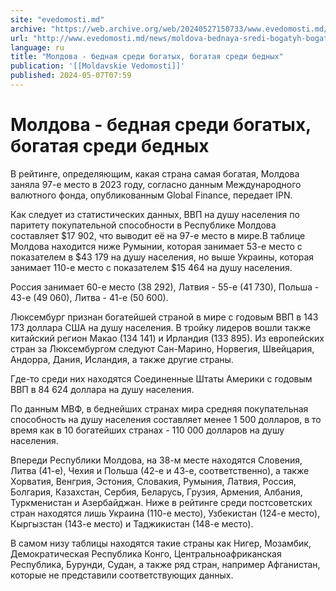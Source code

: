 ```yaml
---
site: "evedomosti.md"
archive: "https://web.archive.org/web/20240527150733/www.evedomosti.md/news/moldova-bednaya-sredi-bogatyh-bogataya-sredi-bednyh"
url: "http://www.evedomosti.md/news/moldova-bednaya-sredi-bogatyh-bogataya-sredi-bednyh"
language: ru
title: "Молдова - бедная среди богатых, богатая среди бедных"
publication: '[[Moldavskie Vedomosti]]'
published: 2024-05-07T07:59
---
```


# Молдова - бедная среди богатых, богатая среди бедных

В рейтинге, определяющим, какая страна самая богатая, Молдова заняла 97-е место в 2023 году, согласно данным Международного валютного фонда, опубликованным Global Finance, передает IPN.

Как следует из статистических данных, ВВП на душу населения по паритету покупательной способности в Республике Молдова составляет $17 902, что выводит её на 97-е место в мире.В таблице Молдова находится ниже Румынии, которая занимает 53-е место с показателем в $43 179 на душу населения, но выше Украины, которая занимает 110-е место с показателем $15 464 на душу населения.

Россия занимает 60-е место (38 292), Латвия - 55-е (41 730), Польша - 43-е (49 060), Литва - 41-е (50 600).

Люксембург признан богатейшей страной в мире с годовым ВВП в 143 173 доллара США на душу населения. В тройку лидеров вошли также китайский регион Макао (134 141) и Ирландия (133 895). Из европейских стран за Люксембургом следуют Сан-Марино, Норвегия, Швейцария, Андорра, Дания, Исландия, а также другие страны.

Где-то среди них находятся Соединенные Штаты Америки с годовым ВВП в 84 624 доллара на душу населения.

По данным МВФ, в беднейших странах мира средняя покупательная способность на душу населения составляет менее 1 500 долларов, в то время как в 10 богатейших странах - 110 000 долларов на душу населения.

Впереди Республики Молдова, на 38-м месте находятся Словения, Литва (41-е), Чехия и Польша (42-е и 43-е, соответственно), а также Хорватия, Венгрия, Эстония, Словакия, Румыния, Латвия, Россия, Болгария, Казахстан, Сербия, Беларусь, Грузия, Армения, Албания, Туркменистан и Азербайджан. Ниже в рейтинге среди постсоветских стран находятся лишь Украина (110-е место), Узбекистан (124-е место), Кыргызстан (143-е место) и Таджикистан (148-е место).

В самом низу таблицы находятся такие страны как Нигер, Мозамбик, Демократическая Республика Конго, Центральноафриканская Республика, Бурунди, Судан, а также ряд стран, например Афганистан, которые не представили соответствующих данных.